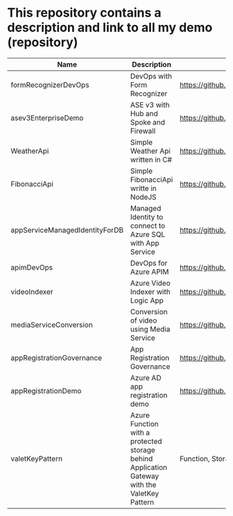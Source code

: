 # This repository contains a description and link to all my demo (repository)

| Name | Description | Link | Azure Services | Status |
| -----|-------------|------|----------------| ------ |
| formRecognizerDevOps | DevOps with Form Recognizer | https://github.com/hugogirard/formRecognizerDevOps | App Service, Form Recognizer | Done
| asev3EnterpriseDemo | ASE v3 with Hub and Spoke and Firewall | https://github.com/hugogirard/asev3enterpriseDemo | ASE v3, App Service, Firewall, Network | Done
| WeatherApi | Simple Weather Api written in C# | https://github.com/hugogirard/WeatherAPi | C# | Done 
| FibonacciApi | Simple FibonacciApi writte in NodeJS | https://github.com/hugogirard/FibonacciApi | NodeJS | Done
| appServiceManagedIdentityForDB | Managed Identity to connect to Azure SQL with App Service | https://github.com/hugogirard/appServiceManagedIdentityForDB | SQL Azure, App Service | Done
| apimDevOps | DevOps for Azure APIM | https://github.com/hugogirard/apimDevOps | APIM | Done
| videoIndexer | Azure Video Indexer with Logic App | https://github.com/hugogirard/videoIndexer | Video Indexer and Logic App | In progress
| mediaServiceConversion | Conversion of video using Media Service | https://github.com/hugogirard/mediaServiceConversion | Function and Media Service | Done
| appRegistrationGovernance | App Registration Governance | https://github.com/hugogirard/appRegistrationGovernance | Logic App and MSGraph | Done
| appRegistrationDemo | Azure AD app registration demo | https://github.com/hugogirard/demoAppRegistration | Azure AD | Done
| valetKeyPattern | Azure Function with a protected storage behind Application Gateway with the ValetKey Pattern | Function, Storage |   https://github.com/hugogirard/valetKeyPattern | done
